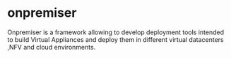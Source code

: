 # onpremiser
Onpremiser is a framework allowing to develop deployment tools intended to build Virtual Appliances and deploy them in different virtual datacenters ,NFV and cloud environments.
